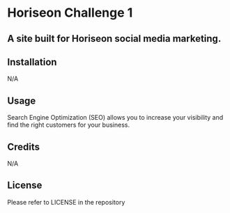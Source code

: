 # Horiseon Challenge 1

##  A site built for Horiseon social media marketing. 

## Installation

N/A

## Usage
Search Engine Optimization (SEO) allows you to increase your visibility and find the right customers for your business.

## Credits
 N/A
## License

Please refer to LICENSE in the repository
